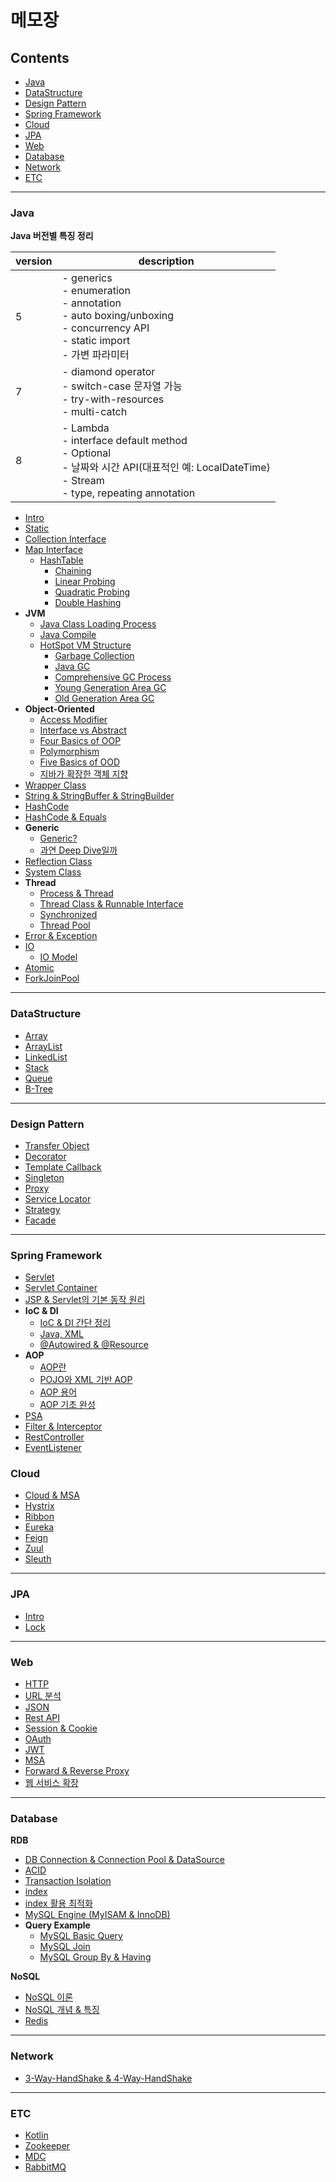 # 메모장

## Contents
* [Java](#Java)
* [DataStructure](#DataStructure)
* [Design Pattern](#Design-Pattern)
* [Spring Framework](#Spring-Framework)
* [Cloud](#Cloud)
* [JPA](#JPA)
* [Web](#Web)
* [Database](#Database)
* [Network](#Network)
* [ETC](#ETC)

---

### Java
**Java 버전별 특징 정리**

version | description
--------|---------
5 | - generics<br>- enumeration<br>- annotation<br>- auto boxing/unboxing<br>- concurrency API<br>- static import<br>- 가변 파라미터
7 | - diamond operator<br>- switch-case 문자열 가능<br>- try-with-resources<br>- multi-catch
8 | - Lambda<br>- interface default method<br>- Optional<br>- 날짜와 시간 API(대표적인 예: LocalDateTime)<br>- Stream<br>- type, repeating annotation
  
* [Intro](Java/Intro.md)
* [Static](Java/Static.md)
* [Collection Interface](Java/Collection%20Interface.md)
* [Map Interface](Java/Interface/Map/Map%20Interface.md)
    * [HashTable](Java/Interface/Map/HashTable/1.%20HashTable.md)
        * [Chaining](Java/Interface/Map/HashTable/2.%20Chaining.md)
        * [Linear Probing](Java/Interface/Map/HashTable/3.%20Open%20Addressing%20-%20Linear%20Probing.md)
        * [Quadratic Probing](Java/Interface/Map/HashTable/4.%20Open%20Addressing%20-%20Quadratic%20Probing.md)
        * [Double Hashing](Java/Interface/Map/HashTable/5.%20Open%20Addressing%20-%20Double%20Hashing.md)
* **JVM**
    * [Java Class Loading Process](Java/JVM/1.%20클래스%20로딩%20절차.md)
    * [Java Compile](Java/JVM/2.%20Java%20Compile.md)
    * [HotSpot VM Structure](Java/JVM/3.%20HotSpot%20VM의%20구조.md)
        * [Garbage Collection](Java/JVM/GC/1.%20Garbage%20Collection.md)
        * [Java GC](Java/JVM/GC/2.%20Java%20GC의%20종류.md)
        * [Comprehensive GC Process](Java/JVM/GC/3.%20포괄적인%20GC%20과정.md)
        * [Young Generation Area GC](Java/JVM/GC/4.%20Young%20Generation%20영역의%20GC.md)
        * [Old Generation Area GC](Java/JVM/GC/5.%20Old%20generation%20영역의%20GC.md)
* **Object-Oriented**
    * [Access Modifier](Java/ObjectOriented/1.%20Access%20Modifier.md)
    * [Interface vs Abstract](Java/ObjectOriented/2.%20Interface%20vs%20Abstract.md)
    * [Four Basics of OOP](Java/ObjectOriented/3.%20OOP의%204대%20특성.md)
    * [Polymorphism](Java/ObjectOriented/4.%20Polymorphism.md)
    * [Five Basics of OOD](Java/ObjectOriented/5.%20OOD%205원칙.md)
    * [지바가 확장한 객체 지향](Java/ObjectOriented/6.%20확장한%20객체%20지향.md)
* [Wrapper Class](Java/Wrapper%20Class.md)
* [String & StringBuffer & StringBuilder](Java/String/String%20&%20StringBuffer%20&%20StringBuilder.md)
* [HashCode](Java/Method%20hashCode.md)
* [HashCode & Equals](Java/Method%20hashCode%20&%20equals.md)
* **Generic**
  * [Generic?](Java/Generic.md)
  * [과연 Deep Dive일까](https://github.com/Road-of-CODEr/we-hate-jvm/blob/master/Generic/README.md)
* [Reflection Class](Java/Reflection/Reflection%20Class.md)
* [System Class](Java/System%20Class.md)
* **Thread**
    * [Process & Thread](Java/Thread/1.%20Process%20&%20Thread.md)
    * [Thread Class & Runnable Interface](Java/Thread/2.%20Thread%20Class%20&%20Runnable%20Interface.md)
    * [Synchronized](Java/Thread/3.%20Synchronized.md)
    * [Thread Pool](Java/Thread/4.%20ThreadPool.md)
* [Error & Exception](Java/Error%20&%20Exception.md)
* [IO](Java/IO/IO.md)
    * [IO Model](Java/IO/IO%20Model.md)
* [Atomic](Java/AtomicReference.md)
* [ForkJoinPool](Java/ForkJoinPool.md)

---

### DataStructure
* [Array](DataStructure/Array.md)
* [ArrayList](DataStructure/ArrayList.md)
* [LinkedList](DataStructure/LinkedList.md)
* [Stack](DataStructure/Stack.md)
* [Queue](DataStructure/Queue.md)
* [B-Tree](DataStructure/B-Tree.md)

---

### Design Pattern
* [Transfer Object](DesignPattern/Template%20Callback%20Pattern.md)
* [Decorator](DesignPattern/Decorator%20Pattern.md)
* [Template Callback](DesignPattern/Template%20Callback%20Pattern.md)
* [Singleton](DesignPattern/Singleton%20Pattern.md)
* [Proxy](DesignPattern/Proxy%20Pattern.md)
* [Service Locator](DesignPattern/Service%20Locator.md)
* [Strategy](DesignPattern/Strategy%20Pattern.md)
* [Facade](DesignPattern/Facade%20Pattern.md)

---

### Spring Framework
* [Servlet](Spring%20Framework/Servlet.md)
* [Servlet Container](Spring%20Framework/Servlet%20Container.md)
* [JSP & Servlet의 기본 동작 원리](Spring%20Framework/JSP%20&%20Serlvet의%20기본적인%20동작%20원리.md)
* **IoC & DI**
    * [IoC & DI 간단 정리](Spring%20Framework/DI/IoC%20&%20DI.md)
    * [Java, XML](Spring%20Framework/DI/1.%20IoC%20&%20DI%20(Java,%20XML).md)
    * [@Autowired & @Resource](Spring%20Framework/DI/2.%20IoC%20&%20DI%20(@Autowired%20&%20@Resource).md)
* **AOP**
    * [AOP란](Spring%20Framework/AOP/1.%20AOP.md)
    * [POJO와 XML 기반 AOP](Spring%20Framework/AOP/2.%20POJO와%20XML%20기반%20AOP.md)
    * [AOP 용어](Spring%20Framework/AOP/3.%20AOP%20용어.md)
    * [AOP 기초 완성](Spring%20Framework/AOP/4.%20AOP%20기초%20완성.md)
* [PSA](Spring%20Framework/PSA/PSA.md)
* [Filter & Interceptor](Spring%20Framework/Filter%20&%20Interceptor.md)
* [RestController](Spring%20Framework/RestController.md)
* [EventListener](Spring%20Framework/EventListener.md)

### Cloud
* [Cloud & MSA](SpringCloud/1.Cloud%20&%20MSA.md)
* [Hystrix](SpringCloud/2.Hystrix.md)
* [Ribbon](SpringCloud/3.Ribbon.md)
* [Eureka](SpringCloud/4.Eureka.md)
* [Feign](SpringCloud/5.Feign.md)
* [Zuul](SpringCloud/6.Zuul.md)
* [Sleuth](SpringCloud/7.Sleuth.md)

---

### JPA
* [Intro](JPA/1.Intro.md)
* [Lock](JPA/Lock.md)

---

### Web
* [HTTP](Web/HTTP.md)
* [URL 분석](Web/URL_분석.md)
* [JSON](Web/JSON.md)
* [Rest API](Web/REST%20API.md)
* [Session & Cookie](Web/Session%20&%20Cookie.md)
* [OAuth](Web/OAuth/1.%20OAuth.md)
* [JWT](Web/OAuth/2.%20JWT.md)
* [MSA](Web/MSA.md)
* [Forward & Reverse Proxy](Web/Forward%20&%20Reverse%20Proxy.md)
* [웹 서비스 확장](Web/웹%20서비스를%20확장하려면.md)

---

### Database
**RDB**
* [DB Connection & Connection Pool & DataSource](Database/DB%20Connection%20&%20Connection%20Pool%20&%20DataSource.md) 
* [ACID](Database/RDB/ACID.md)
* [Transaction Isolation](Database/RDB/Transaction%20Isolation.md)
* [index](Database/RDB/1.%20Index.md)
* [index 활용 최적화](Database/RDB/2.%20Index%20활용%20최적화.md)
* [MySQL Engine (MyISAM & InnoDB)](Database/RDB/MySQL/MyISAM%20&%20InnoDB.md)
* **Query Example**
    * [MySQL Basic Query](Database/RDB/MySQL/1.%20Basic%20Query.md) 
    * [MySQL Join](Database/RDB/MySQL/2.%20JOIN.md)
    * [MySQL Group By & Having](Database/RDB/MySQL/3.%20GROUP%20BY%20&%20HAVING.md)
    
**NoSQL**
* [NoSQL 이론](Database/NoSQL/1.%20NoSQL%20이론.md)
* [NoSQL 개념 & 특징](Database/NoSQL/2.%20NoSQL%20개념과%20특징.md)
* [Redis](Database/NoSQL/간단한%20Redis%20설명.md)

---

### Network
* [3-Way-HandShake & 4-Way-HandShake](Network/3-Way-HandShake%20&%204-Way-HandShake.md)

---
### ETC
* [Kotlin](Kotlin/README.md)
* [Zookeeper](ETC/Zookeeper.md)
* [MDC](ETC/MDC.md)
* [RabbitMQ](ETC/RabbitMQ.md)
